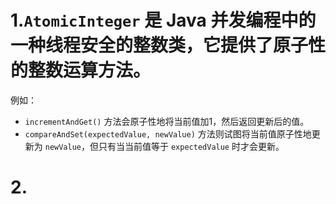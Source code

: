 # 1.`AtomicInteger` 是 Java 并发编程中的一种线程安全的整数类，它提供了原子性的整数运算方法。
例如：

- `incrementAndGet()` 方法会原子性地将当前值加1，然后返回更新后的值。
- `compareAndSet(expectedValue, newValue)` 方法则试图将当前值原子性地更新为 `newValue`，但只有当当前值等于 `expectedValue` 时才会更新。

# 2.